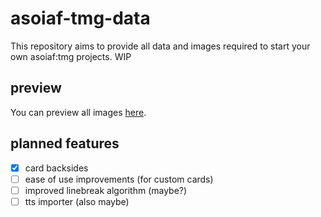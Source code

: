 # asoiaf-tmg-data
This repository aims to provide all data and images required to start your own asoiaf:tmg projects. WIP

## preview
You can preview all images [here](https://pf2etools.github.io/asoiaf-tmg-data/).

## planned features
- [X] card backsides
- [ ] ease of use improvements (for custom cards)
- [ ] improved linebreak algorithm (maybe?)
- [ ] tts importer (also maybe)
